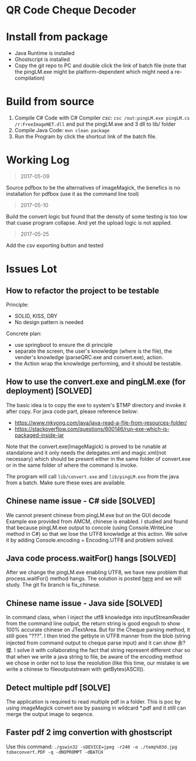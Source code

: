 # QR Code Cheque Decoder

# Install from package

* Java Runtime is installed
* Ghostscript is installed
* Copy the git repo to PC and double click the link of batch file (note that the pingLM.exe might be platform-dependent which might need a re-compilation)

# Build from source

1. Compile C# Code with C# Compiler *csc*: `csc /out:pingLM.exe pingLM.cs /r:FreeImageNET.dll` and put the pingLM.exe and 3 dll to lib/ folder
1. Compile Java Code: `mvn clean package`
1. Run the Program by click the shortcut link of the batch file.

# Working Log

> 2017-05-09

Source pdfbox to be the alternatives of imageMagick, the benefics is no installation for pdfbox (use it as the command line tool)

> 2017-05-10

Build the convert logic but found that the density of some testing is too low that cuase program collapse. And yet the upload logic is not applied.

> 2017-05-25

Add the csv exporting button and tested

# Issues Lot

## How to refactor the project to be testable 
Principle:
* SOLID, KISS, DRY
* No design pattern is needed

Concrete plan:
* use springboot to ensure the di principle
* separate the screen, the user's knowledge (where is the file), the vender's knowledge (parseQRC.exe and convert.exe), action. 
* the Action wrap the knowledge performing, and it should be testable. 

## How to use the convert.exe and pingLM.exe (for deployment) [SOLVED]
The basic idea is to copy the exe to system's $TMP directory and invoke it after copy. For java code part, please reference below:
* https://www.mkyong.com/java/java-read-a-file-from-resources-folder/
* https://stackoverflow.com/questions/600146/run-exe-which-is-packaged-inside-jar

Note that the convert.exe(ImageMagick) is proved to be runable at standalone and it only needs the delegates.xml and magic.xml(not necessary) which should be present either in the same folder of convert.exe or in the same folder of where the command is invoke. 

The program will call `lib/convert.exe` and `lib/pingLM.exe` from the java from a batch. Make sure these exes are available.

## Chinese name issue - C# side [SOLVED]
We cannot present chinese from pingLM.exe but on the GUI decode Example exe provided from AMCM, chinese is enabled. I studied and found that because pingLM.exe output to concole (using Console.WriteLine method in C#) so that we lose the UTF8 knowledge at this action. We solve it by adding Console.encoding = Encoding.UTF8 and problem solved.

## Java code process.waitFor() hangs [SOLVED]
After we change the pingLM.exe enabling UTF8, we have new problem that process.waitFor() method hangs. The solution is posted [here](https://stackoverflow.com/questions/5483830/process-waitfor-never-returns) and we will study. The git fix branch is fix_chinese. 

## Chinese name issue - Java side [SOLVED]
In command class, when I inject the utf8 knowledge into inputStreamReader from the command line output, the return string is good engouh to show 100% accurate chinese on JTextArea. But for the Cheque parsing method, it still goes "???". I then tried the getbyte in UTF8 manner from the blob (string injected from command output to cheque parse input) and it can show 余?傑. 
I solve it with collaborating the fact that string represent different char so that when we write a java string to file, be aware of the encoding method we chose in order not to lose the resolution (like this time, our mistake is we write a chinese to fileoutputstream with getBytes(ASCII)).

## Detect multiple pdf [SOLVE]
The application is required to read multiple pdf in a folder. This is poc by using imageMagick convert exe by passing in wildcard \*.pdf and it still can merge the output image to seqence.

## Faster pdf 2 img convertion with ghostscript
Use this command: `./gswin32 -sDEVICE=jpeg -r240 -o ./temp%03d.jpg tobeconvert.PDF -q -dNOPROMPT -dBATCH`
